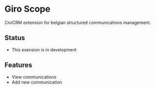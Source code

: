 Giro Scope
==========

CiviCRM extension for belgian structured communications management.

Status
------
* This exension is in development

Features
--------

* View communications
* Add new communication
